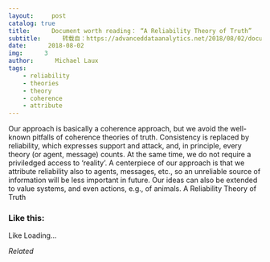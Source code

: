 ```yaml
---
layout:     post
catalog: true
title:      Document worth reading： “A Reliability Theory of Truth”
subtitle:      转载自：https://advanceddataanalytics.net/2018/08/02/document-worth-reading-a-reliability-theory-of-truth/
date:      2018-08-02
img:      3
author:      Michael Laux
tags:
    - reliability
    - theories
    - theory
    - coherence
    - attribute
---
```


Our approach is basically a coherence approach, but we avoid the well-known pitfalls of coherence theories of truth. Consistency is replaced by reliability, which expresses support and attack, and, in principle, every theory (or agent, message) counts. At the same time, we do not require a priviledged access to ‘reality’. A centerpiece of our approach is that we attribute reliability also to agents, messages, etc., so an unreliable source of information will be less important in future. Our ideas can also be extended to value systems, and even actions, e.g., of animals. A Reliability Theory of Truth





### Like this:

Like Loading...


*Related*

